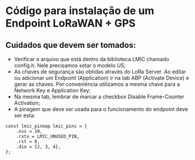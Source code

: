 # Código para instalação de um Endpoint LoRaWAN + GPS

## Cuidados que devem ser tomados:
* Verificar o arquivo que está dentro da biblioteca LMIC chamado config.h. Nele precisamos setar o modelo US;
* As chaves de segurança são obtidas através do LoRa Server. Ao editar ou adicionar um Endpoint (Application) ir na tab ABP (Activate Device) e gerar as chaves. Por conveniência utilizamos a mesma chave para a Network Key e Application Key;
* Na mesma tab, lembrar de marcar a checkbox Disable Frame-Counter Activation;
* A pinagem que deve ser usada para o funcionamento do endpoint deve ser esta:
```
const lmic_pinmap lmic_pins = {
    .nss = 10,
    .rxtx = LMIC_UNUSED_PIN,
    .rst = 8,
    .dio = {2, 3, 4},
};
```
